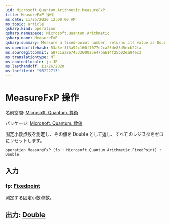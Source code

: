 ```yaml
---
uid: Microsoft.Quantum.Arithmetic.MeasureFxP
title: MeasureFxP 操作
ms.date: 11/25/2020 12:00:00 AM
ms.topic: article
qsharp.kind: operation
qsharp.namespace: Microsoft.Quantum.Arithmetic
qsharp.name: MeasureFxP
qsharp.summary: Measure a fixed-point number, returns its value as Double, and resets all the register to zero.
ms.openlocfilehash: 53a3ef3f3a92c160f7077e2ca25de83d5ecb22fa
ms.sourcegitcommit: a87c1aa8e7453360025e47ba614f25b02ea84ec3
ms.translationtype: MT
ms.contentlocale: ja-JP
ms.lasthandoff: 11/26/2020
ms.locfileid: "96222713"
---
```

# <a name="measurefxp-operation"></a>MeasureFxP 操作

名前空間: [Microsoft. Quantum. 算術](xref:Microsoft.Quantum.Arithmetic)

パッケージ: [Microsoft. Quantum. 数値](https://nuget.org/packages/Microsoft.Quantum.Numerics)


固定小数点数を測定し、その値を Double として返し、すべてのレジスタをゼロにリセットします。

```qsharp
operation MeasureFxP (fp : Microsoft.Quantum.Arithmetic.FixedPoint) : Double
```


## <a name="input"></a>入力

### <a name="fp--fixedpoint"></a>fp: [Fixedpoint](xref:Microsoft.Quantum.Arithmetic.FixedPoint)

測定する固定小数点数。



## <a name="output--double"></a>出力: [Double](xref:microsoft.quantum.lang-ref.double)

